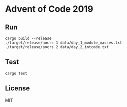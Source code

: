 # Advent of Code 2019

## Run

```shell
cargo build --release
./target/release/aocrs 1 data/day_1_module_masses.txt
./target/release/aocrs 2 data/day_2_intcode.txt
```

## Test

```shell
cargo test
```

## License

MIT
